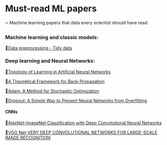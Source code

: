 # Must-read ML papers
:star: Machine learning papers that data every scientist should have read.

### Machine learning and classic models:
:page_facing_up:[Data preprocessing - Tidy data](https://vita.had.co.nz/papers/tidy-data.pdf)

### Deep learning and Neural Networks:
:page_facing_up:[Topology of Learning in Artificial Neural Networks](https://arxiv.org/abs/1902.08160v1)

:page_facing_up:[A Theoretical Framework for Back-Propagation](http://yann.lecun.com/exdb/publis/pdf/lecun-88.pdf)

:page_facing_up:[Adam: A Method for Stochastic Optimization](https://arxiv.org/pdf/1412.6980.pdf)

:page_facing_up:[Dropout: A Simple Way to Prevent Neural Networks from Overfitting](https://www.cs.toronto.edu/~hinton/absps/JMLRdropout.pdf)



#### CNNs

:page_facing_up:[AlexNet-ImageNet Classification with Deep Convolutional
Neural Networks](https://papers.nips.cc/paper/4824-imagenet-classification-with-deep-convolutional-neural-networks.pdf)

:page_facing_up:[VGG Net-VERY DEEP CONVOLUTIONAL NETWORKS FOR LARGE-SCALE IMAGE RECOGNITION](https://arxiv.org/pdf/1409.1556v6.pdf)
